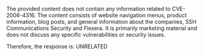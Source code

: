 The provided content does not contain any information related to CVE-2006-4316. The content consists of website navigation menus, product information, blog posts, and general information about the companies, SSH Communications Security and Flexera. It is primarily marketing material and does not discuss any specific vulnerabilities or security issues.

Therefore, the response is: UNRELATED